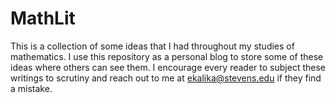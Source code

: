 # MathLit
This is a collection of some ideas that I had throughout my studies of mathematics. I use this repository as a personal blog to store some of these ideas where others can see them. I encourage every reader to subject these writings to scrutiny and reach out to me at ekalika@stevens.edu if they find a mistake.
